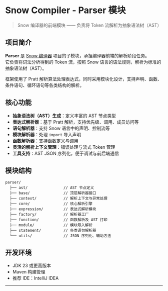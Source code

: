 # Snow Compiler - Parser 模块

> Snow 编译器的前端模块 —— 负责将 Token 流解析为抽象语法树（AST）

## 项目简介

**Parser** 是 [Snow 编译器]() 项目的子模块，承担编译器前端的解析阶段任务。  
它负责将词法分析得到的 Token 流，按照 Snow 语言的语法规则，解析为标准的抽象语法树（AST）。

框架使用了 Pratt 解析算法处理表达式，同时采用模块化设计，支持声明、函数、条件语句、循环语句等各类结构的解析。

## 核心功能

- **抽象语法树（AST）生成**：定义丰富的 AST 节点类型
- **表达式解析器**：基于 Pratt 解析，支持优先级、调用、成员访问等
- **语句解析器**：支持 Snow 语言中的声明、控制流等
- **模块解析器**：处理 `import` 导入声明
- **函数解析器**：支持函数定义与调用
- **灵活的解析上下文管理**：错误处理与流式 Token 管理
- **工具支持**：AST JSON 序列化，便于调试与前后端通信

## 模块结构

```
parser/
  ├── ast/                // AST 节点定义
  ├── base/               // 顶层解析器接口
  ├── context/            // 解析上下文与异常处理
  ├── core/               // 核心解析引擎
  ├── expression/         // 表达式解析模块
  ├── factory/            // 解析器工厂
  ├── function/           // 函数解析及 AST 打印
  ├── module/             // 模块导入解析
  ├── statement/          // 各类语句解析器
  └── utils/              // JSON 序列化、辅助方法
```

## 开发环境

* JDK 23 或更高版本
* Maven 构建管理
* 推荐 IDE：IntelliJ IDEA

---

